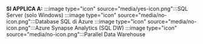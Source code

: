 <Token>**SI APPLICA A:** :::image type="icon" source="media/yes-icon.png":::SQL Server (solo Windows) :::image type="icon" source="media/no-icon.png":::Database SQL di Azure :::image type="icon" source="media/no-icon.png":::Azure Synapse Analytics (SQL DW) :::image type="icon" source="media/no-icon.png":::Parallel Data Warehouse </Token>
